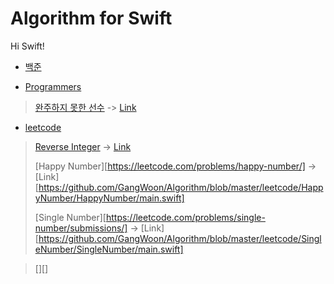 # Algorithm for Swift
Hi  Swift!



* [백준](https://www.acmicpc.net) 

>
>
>

* [Programmers](https://programmers.co.kr)

>[완주하지 못한 선수](https://programmers.co.kr/learn/courses/30/lessons/42576) -> [Link](https://github.com/GangWoon/Algorithm/blob/master/Programmers/FirstWeek/FirstWeek/main.swift)
>
>

* [leetcode](https://leetcode.com)

>
>
>[Reverse Integer](https://leetcode.com/problems/reverse-integer/) -> [Link](https://github.com/GangWoon/Algorithm/blob/master/leetcode/ReverseInt/ReverseInt/main.swift)
>
>[Happy Number][https://leetcode.com/problems/happy-number/] -> [Link][https://github.com/GangWoon/Algorithm/blob/master/leetcode/HappyNumber/HappyNumber/main.swift]
>
>[Single Number][https://leetcode.com/problems/single-number/submissions/] -> [Link][https://github.com/GangWoon/Algorithm/blob/master/leetcode/SingleNumber/SingleNumber/main.swift]
>
>

>[][]